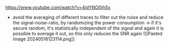 https://www.youtube.com/watch?v=4jdYNO0jhSs
- avoid the averaging of different traces to filter out the noise and reduce the signal-noise-ratio, by randomizing the power consumption
-> if it's secure random, it's statistically independent of the signal and again it is possible to average it out, so this only reduces the SNR again 
![[Pasted image 20240516123114.png]]